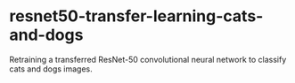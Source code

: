 # resnet50-transfer-learning-cats-and-dogs
 Retraining a transferred ResNet-50 convolutional neural network to classify cats and dogs images.
